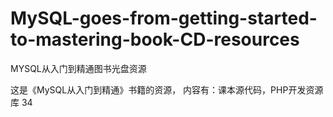 # MySQL-goes-from-getting-started-to-mastering-book-CD-resources
MYSQL从入门到精通图书光盘资源

这是《MySQL从入门到精通》书籍的资源，
内容有：课本源代码，PHP开发资源库
34
